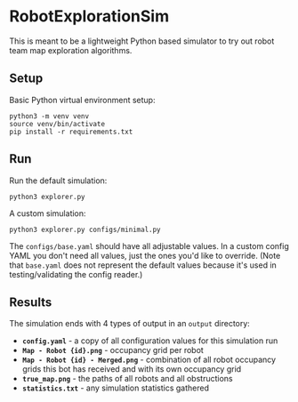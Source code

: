 # RobotExplorationSim
This is meant to be a lightweight Python based simulator to try out robot team map exploration algorithms.

## Setup
Basic Python virtual environment setup:

    python3 -m venv venv
    source venv/bin/activate
    pip install -r requirements.txt

## Run
Run the default simulation:

    python3 explorer.py

A custom simulation:

    python3 explorer.py configs/minimal.py

The `configs/base.yaml` should have all adjustable values. In a custom config YAML you don't need all values, just the ones you'd like to override. (Note that `base.yaml` does not represent the default values because it's used in testing/validating the config reader.)

## Results
The simulation ends with 4 types of output in an `output` directory:

* **`config.yaml`** - a copy of all configuration values for this simulation run
* **`Map - Robot {id}.png`** - occupancy grid per robot
* **`Map - Robot {id} - Merged.png`** - combination of all robot occupancy grids this bot has received and with its own occupancy grid
* **`true_map.png`** - the paths of all robots and all obstructions
* **`statistics.txt`** - any simulation statistics gathered
